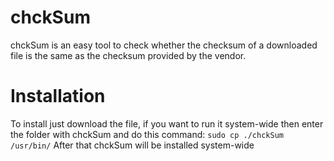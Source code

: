# chckSum
chckSum is an easy tool to check whether the checksum of a downloaded file is the same as the checksum provided by the vendor.
# Installation
To install just download the file, if you want to run it system-wide then enter the folder with chckSum and do this command:
`sudo cp ./chckSum /usr/bin/`
After that chckSum will be installed system-wide
